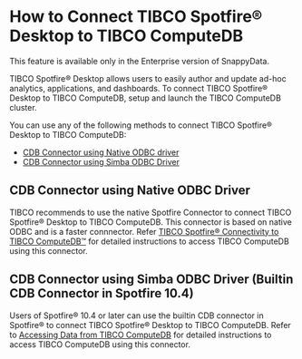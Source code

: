 # How to Connect TIBCO Spotfire® Desktop to TIBCO ComputeDB

<ent>This feature is available only in the Enterprise version of SnappyData. </br></ent> 

TIBCO Spotfire® Desktop allows users to easily author and update ad-hoc analytics, applications, and dashboards. 
To connect TIBCO Spotfire® Desktop to TIBCO ComputeDB, setup and launch the TIBCO ComputeDB cluster. 

You can use any of the following methods to connect TIBCO Spotfire® Desktop to TIBCO ComputeDB:

*	[CDB Connector using Native ODBC driver](#nativespotfireconnector)
*	[CDB Connector using Simba ODBC Driver](#builtinspotfireconnector)

<a id= nativespotfireconnector> </a>
## CDB Connector using Native ODBC Driver 
TIBCO recommends to use the native Spotfire Connector to connect TIBCO Spotfire® Desktop to TIBCO ComputeDB. This connector is based on native ODBC and is a faster connnector. Refer [TIBCO Spotfire® Connectivity to TIBCO ComputeDB™](https://community.tibco.com/wiki/tibco-spotfire-connectivity-tibco-computedb) for detailed instructions to access TIBCO ComputeDB using this connector.

<a id= builtinspotfireconnector> </a>
## CDB Connector using Simba ODBC Driver (Builtin CDB Connector in Spotfire 10.4)

Users of Spotfire® 10.4 or later can use the builtin CDB connector in Spotfire® to connect TIBCO Spotfire® Desktop to TIBCO ComputeDB. Refer to [Accessing Data from TIBCO ComputeDB](https://docs.tibco.com/pub/sfire-analyst/10.4.0/doc/html/en-US/TIB_sfire-analyst_UsersGuide/connectors/computedb/computedb_accessing_data.htm) for detailed instructions to access TIBCO ComputeDB using this connector.

<!---
<a id= apachesparksql> </a>
### Apache Spark SQL

Users of Spotfire versions prior to 10.4 can use Apache Spark SQL to connect TIBCO Spotfire® Desktop to TIBCO ComputeDB. Refer the following instructions to connect:

<a id= tibcomputsetup> </a>
### Download and Launch TIBCO ComputeDB

Check the [system requirements](/install/system_requirements.md), [download and install](/install.md) TIBCO ComputeDB, and then [start the TIBCO ComputeDB cluster](./start_snappy_cluster.md). Hive Thrift server is enabled by default. If you want to securely access the Hive Thrift server using SSL encryption, you must set these additional properties in the [Lead Node Configuration](/configuring_cluster/configuring_cluster.md#lead):

*	`-hive.server2.use.SSL=true`
*	`-hive.server2.keystore.path=<keystore-file-path>` 
*	`-hive.server2.keystore.password=<keystore file password>`
   
<!--- For more details about setting the Hive Thrift server, refer to [placeholder]--->

<!---
### Connecting Spotfire® Desktop to TIBCO ComputeDB using Apache Spark SQL

Login and download TIBCO Spotfire® Desktop from the [TIBCO eDelivery website]( https://edelivery.tibco.com/storefront/eval/tibco-spotfire-desktop/prod10954.html). Follow the setup guidelines to install the product. After installation, you can use the following steps to connect Spotfire® Desktop to TIBCO ComputeDB.

1.	On the Spotfire® Desktop application, from the left panel, click **Connect to** > **Apache Spark SQL** > **New Connection**. <br> The **Apache Spark SQL Connection** dialog box is displayed.<br> ![images](../Images/spotfire/generaltabspotfire.png)
2.	In the **General** tab, enter the following details:

	*	**Server**: Enter the hostname/IP of the Lead node in TIBCO ComputeDB cluster
	
    	!!! Note
    		The Hive2 Thrift server uses port 10000 by default. If you have explicitly configured the port number, then you must specify the port number as: `<IP or Hostname>:<port number>`
    
	*	**Authentication** **Method**: Select **username and password** option.
	*	**Username/Password**: Provide a username and password. You could choose to use APP/APP for username/password if authentication was not configured in the cluster.
	
3.	Select the **Use secure sockets layer** check box if you want to access the Hive Thrift server securely. Else, you can clear the check box.

	!!! Note
    	Ensure to configure the lead node with additional properties for securely accessing the Hive Thrift server with SSL encryption. See [Setting TIBCO ComputeDB](#tibcomputsetup). 
        
4.	Click the **Advanced** tab and set the **Thrift transport mode** to **SASL**. <br> ![images](../Images/spotfire/advancetabspotfire.png)
5.	Go to **General** tab and then click the **Connect** button.
6.	From the **Database** dropdown, either choose the existing database (schema) **app** or **default** or you can choose a database (schema) that is created in the TIBCO ComputeDB cluster.<br> ![images](../Images/spotfire/generaltabspotfire1.png)  
7.	Click **OK**. The **View In Connection (VIC)** box is displayed which lists the tables from the selected database.
--->